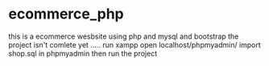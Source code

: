 # ecommerce_php
this is a ecommerce wesbsite using php and mysql and bootstrap 
the project isn't comlete yet
.....
run xampp
open localhost/phpmyadmin/
import shop.sql in phpmyadmin 
then run the project
